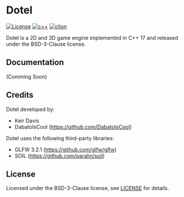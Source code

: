 # Dotel 
[![License](https://img.shields.io/badge/License-BSD%203--Clause-blue.svg)](https://opensource.org/licenses/BSD-3-Clause) [![c++](https://img.shields.io/badge/C%2B%2B-17-red.svg)]() [![clion](https://img.shields.io/badge/CLion-Supported-green.svg)]() 

Dotel is a 2D and 3D game engine implemented in C++ 17 and released under the BSD-3-Clause license.

## Documentation
(Comming Soon)

## Credits
Dotel developed by:
- Keir Davis
- DabatoIsCool (https://github.com/DabatoIsCool)

Dotel uses the following third-party libraries:
- GLFW 3.2.1 (https://github.com/glfw/glfw)
- SOIL (https://github.com/paralin/soil)

## License

Licensed under the BSD-3-Clause license, see [LICENSE](https://github.com/Hexeption/Dotel/blob/master/LICENSE) for details.


